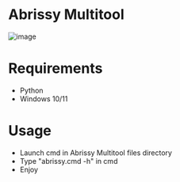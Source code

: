 # Abrissy Multitool 
![image](https://github.com/torch-studios/Abrissy/assets/131596876/1ce46ed3-9098-4df0-80be-dd0cd7795a85)

# Requirements 
- Python
- Windows 10/11

# Usage 
- Launch cmd in Abrissy Multitool files directory
- Type "abrissy.cmd -h" in cmd
- Enjoy
